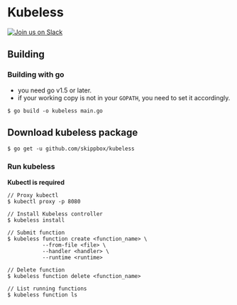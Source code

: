 # Kubeless
[![Join us on Slack](https://s3.eu-central-1.amazonaws.com/ngtuna/join-us-on-slack.png)](https://skippbox.herokuapp.com)

## Building

### Building with go

- you need go v1.5 or later.
- if your working copy is not in your `GOPATH`, you need to set it accordingly.

```console
$ go build -o kubeless main.go
```

## Download kubeless package

```console
$ go get -u github.com/skippbox/kubeless
```

### Run kubeless

**Kubectl is required**

```console
// Proxy kubectl
$ kubectl proxy -p 8080

// Install Kubeless controller
$ kubeless install

// Submit function
$ kubeless function create <function_name> \
           --from-file <file> \
           --handler <handler> \
           --runtime <runtime>

// Delete function
$ kubeless function delete <function_name>

// List running functions
$ kubeless function ls
```
